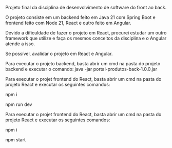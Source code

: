 Projeto final da disciplina de desenvolvimento de software do front ao back.

O projeto consiste em um backend feito em Java 21 com Spring Boot e frontend feito com Node 21, React e outro feito em Angular.

Devido a dificuldade de fazer o projeto em React, procurei estudar um outro framework que utilize e faça os mesmos conceitos da disciplina e o Angular atende a isso.

Se possível, avalidar o projeto em React e Angular.

Para executar o projeto backend, basta abrir um cmd na pasta do projeto backend e executar o comando: java -jar portal-produtos-back-1.0.0.jar

Para executar o projet frontend do React, basta abrir um cmd na pasta do projeto React e executar os seguintes comandos:

npm i

npm run dev

Para executar o projet frontend do React, basta abrir um cmd na pasta do projeto React e executar os seguintes comandos:

npm i

npm start
